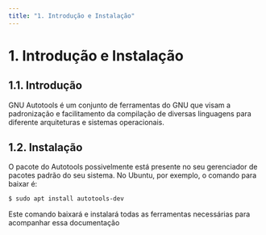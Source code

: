 ```yaml
---
title: "1. Introdução e Instalação"
---
```


# 1. Introdução e Instalação
## 1.1. Introdução

GNU Autotools é um conjunto de ferramentas do GNU que visam a padronização e
facilitamento da compilação de diversas linguagens para diferente arquiteturas
e sistemas operacionais.

## 1.2. Instalação

O pacote do Autotools possivelmente está presente no seu gerenciador de pacotes
padrão do seu sistema. No Ubuntu, por exemplo, o comando para baixar é:

```sh
$ sudo apt install autotools-dev
```

Este comando baixará e instalará todas as ferramentas necessárias para
acompanhar essa documentação
